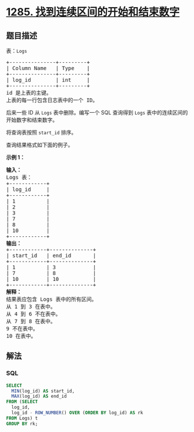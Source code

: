 # [1285. 找到连续区间的开始和结束数字](https://leetcode.cn/problems/find-the-start-and-end-number-of-continuous-ranges)

## 题目描述

<p>表：<code>Logs</code></p>

<pre>
+---------------+---------+
| Column Name   | Type    |
+---------------+---------+
| log_id        | int     |
+---------------+---------+
id 是上表的主键。
上表的每一行包含日志表中的一个 ID。
</pre>

<p>后来一些 ID 从&nbsp;<code>Logs</code>&nbsp;表中删除。编写一个 SQL 查询得到&nbsp;<code>Logs</code>&nbsp;表中的连续区间的开始数字和结束数字。</p>

<p>将查询表按照 <code>start_id</code>&nbsp;排序。</p>

<p>查询结果格式如下面的例子。</p>

<p><strong>示例 1：</strong></p>

<pre>
<strong>输入：</strong>
Logs 表：
+------------+
| log_id     |
+------------+
| 1          |
| 2          |
| 3          |
| 7          |
| 8          |
| 10         |
+------------+
<strong>输出：</strong>
+------------+--------------+
| start_id   | end_id       |
+------------+--------------+
| 1          | 3            |
| 7          | 8            |
| 10         | 10           |
+------------+--------------+
<strong>解释：</strong>
结果表应包含 Logs 表中的所有区间。
从 1 到 3 在表中。
从 4 到 6 不在表中。
从 7 到 8 在表中。
9 不在表中。
10 在表中。</pre>

## 解法

### **SQL**

```sql
SELECT
  MIN(log_id) AS start_id,
  MAX(log_id) AS end_id
FROM (SELECT
  log_id,
  log_id - ROW_NUMBER() OVER (ORDER BY log_id) AS rk
FROM Logs) t
GROUP BY rk;
```
